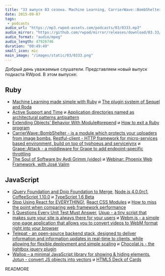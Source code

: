 ```yaml
---
title: "33 выпуск 03 сезона. Machine Learning, CarrierWave::BombShelter, CoffeeScript 1.10.0, Upup, Telepat, Jotun и прочее"
date: 2015-09-07
tags:
 - podcasts
audio_url: "https://mp3.rwpod-assets.com/podcasts/03/0333.mp3"
audio_mirror: "https://github.com/rwpod/mirror/releases/download/03.33/0333.mp3"
audio_format: "audio/mpeg"
audio_length: 47926746
duration: "00:49:49"
small_icon: mic
main_image: "/images/static/03/0333.png"
---
```


Добрый день уважаемые слушатели. Представляем новый выпуск подкаста RWpod. В этом выпуске:

## Ruby

 - [Machine Learning made simple with Ruby](http://www.leanpanda.com/blog/2015/08/24/machine-learning-automatic-classification/) и [The plugin system of Sequel and Roda](http://twin.github.io/the-plugin-system-of-sequel-and-roda/)
 - [Active Support and Time](http://jakeyesbeck.com/2015/08/30/active-support-and-time/) и [Application directories named as architectural patterns antipattern](http://teotti.com/application-directories-named-as-architectural-patterns-antipattern/)
 - [Extending Objects' Behavior With Module#prepend](http://blog.ragnarson.com/2015/08/28/extending-objects-behavior-with-module-prepend.html) и [How to exit a Ruby program](http://blog.honeybadger.io/how-to-exit-a-ruby-program/)
 - [CarrierWave::BombShelter - is a module which protects your uploaders from image bombs](https://github.com/DarthSim/carrierwave-bombshelter), [Restful-client - HTTP framework for micro-services based environment, build on top of typhoeus and servicejynx](https://github.com/AvnerCohen/restful-client) и [Grape::Attack - a middleware for Grape to add endpoint-specific throttling](https://github.com/gottfrois/grape-attack)
 - [The Soul of Software by Avdi Grimm (video)](https://www.youtube.com/watch?v=zs0E4E83_X8) и [Webinar: Phoenix Web Framework, with José Valim](https://www.youtube.com/watch?v=Af-gTdlQoUM)

## JavaScript

 - [jQuery Foundation and Dojo Foundation to Merge](http://blog.jquery.com/2015/09/01/jquery-foundation-and-dojo-foundation-to-merge/), [Node.js 4.0.0rc1](https://nodejs.org/download/rc/v4.0.0-rc.1/), [CoffeeScript 1.10.0](http://coffeescript.org/#changelog) и [TypeScript 1.6 Beta](http://blogs.msdn.com/b/typescript/archive/2015/09/02/announcing-typescript-1-6-beta-react-jsx-better-error-checking-and-more.aspx)
 - [Stop Using React for EVERYTHING!](https://medium.com/@zackargyle/stop-using-react-for-everything-c8297ac1a644), [React CSS Modules](https://github.com/gajus/react-css-modules) и [How to miss the point when comparing web framework performance](https://medium.com/@djsmith42/how-to-miss-the-point-when-comparing-web-framework-performance-50ac0d8d9d71)
 - [5 Questions Every Unit Test Must Answer](https://medium.com/javascript-scene/what-every-unit-test-needs-f6cd34d9836d), [Upup - a tiny script that makes sure your site is always there for your users](https://www.talater.com/upup/) и [Webm.js - a simple one-page application that allows you to convert videos to WebM format right into your browser](https://kagami.github.io/webm.js/)
 - [Telepat - an open-source backend stack, designed to deliver information and information updates in real-time to clients, while allowing for flexible deployment and simple scaling](http://telepat.io/) и [Chocolat.js - the lightbox jquery plugin](http://chocolat.insipi.de/)
 - [Wallop – a minimal JavaScript library for showing & hiding elements](http://designhooks.com/wallop-a-minimal-javascript-library-for-showing-hiding-elements/), [Jotun - convert JS objects into vectors](http://techfort.github.io/jotun/) и [HTML5 Deck of Cards](http://pakastin.github.io/deck-of-cards/)

READMORE

